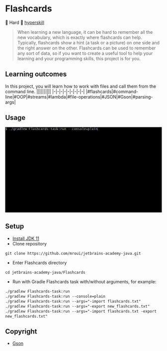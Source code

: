 # Flashcards
:muscle: Hard :link: [hyperskill](https://hyperskill.org/projects/44)

>When learning a new language, it can be hard to remember all the new vocabulary, which is exactly where flashcards can help. Typically, flashcards show a hint (a task or a picture) on one side and the right answer on the other. Flashcards can be used to remember any sort of data, so if you want to create a useful tool to help your learning and your programming skills, this project is for you.

## Learning outcomes
In this project, you will learn how to work with files and call them from the command line.
||||||||||
|-|-|-|-|-|-|-|-|-|
|#flashcards|#command-line|#OOP|#streams|#lambda|#file-operations|#JSON|#Gson|#parsing-args|

## Usage
![Flashcards demo gif](demo.gif)

## Setup
* [Install JDK 11](https://www.oracle.com/java/technologies/javase-jdk11-downloads.html)
* Clone repository
```
git clone https://github.com/mroui/jetbrains-academy-java.git
```
* Enter Flashcards directory
```
cd jetbrains-academy-java/Flashcards
```
* Run with Gradle Flashcards task with/without arguments, for example:
```
./gradlew Flashcards-task:run
./gradlew Flashcards-task:run --console=plain
./gradlew Flashcards-task:run --args="-import flashcards.txt"
./gradlew Flashcards-task:run --args="-export new_flashcards.txt"
./gradlew Flashcards-task:run --args="-import flashcards.txt -export new_flashcards.txt"
```

## Copyright
* [Gson](https://github.com/google/gson)